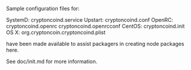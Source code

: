 Sample configuration files for:

SystemD: cryptoncoind.service
Upstart: cryptoncoind.conf
OpenRC:  cryptoncoind.openrc
         cryptoncoind.openrcconf
CentOS:  cryptoncoind.init
OS X:    org.cryptoncoin.cryptoncoind.plist

have been made available to assist packagers in creating node packages here.

See doc/init.md for more information.

